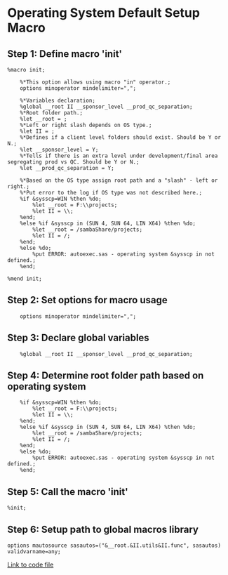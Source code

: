 # Operating System Default Setup Macro

## Step 1: Define macro 'init'
```sas
%macro init;

    %*This option allows using macro "in" operator.;
    options minoperator mindelimiter=",";

    %*Variables declaration;
    %global __root II __sponsor_level __prod_qc_separation;
    %*Root folder path.;
    %let __root = ;
    %*Left or right slash depends on OS type.;
    %let II = ;
    %*Defines if a client level folders should exist. Should be Y or N.;
    %let __sponsor_level = Y;
    %*Tells if there is an extra level under development/final area segregating prod vs QC. Should be Y or N.;
    %let __prod_qc_separation = Y; 

    %*Based on the OS type assign root path and a "slash" - left or right.;
    %*Put error to the log if OS type was not described here.;
    %if &sysscp=WIN %then %do;
        %let __root = F:\\projects;
        %let II = \\;
    %end;
    %else %if &sysscp in (SUN 4, SUN 64, LIN X64) %then %do;
        %let __root = /sambaShare/projects;
        %let II = /;
    %end;
    %else %do;
        %put ERROR: autoexec.sas - operating system &sysscp in not defined.;
    %end;

%mend init;
```

## Step 2: Set options for macro usage
```sas
    options minoperator mindelimiter=",";
```

## Step 3: Declare global variables
```sas
    %global __root II __sponsor_level __prod_qc_separation;
```

## Step 4: Determine root folder path based on operating system
```sas
    %if &sysscp=WIN %then %do;
        %let __root = F:\\projects;
        %let II = \\;
    %end;
    %else %if &sysscp in (SUN 4, SUN 64, LIN X64) %then %do;
        %let __root = /sambaShare/projects;
        %let II = /;
    %end;
    %else %do;
        %put ERROR: autoexec.sas - operating system &sysscp in not defined.;
    %end;
```

## Step 5: Call the macro 'init'
```sas
%init;
```

## Step 6: Setup path to global macros library
```sas
options mautosource sasautos=("&__root.&II.utils&II.func", sasautos) validvarname=any;
```

[Link to code file](https://github.com/atorus-research/atorus-sas-macros/blob/dev/sas/global/autoexec.sas)
